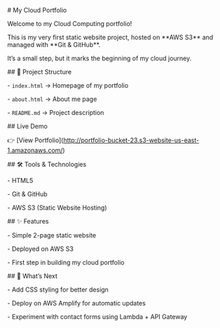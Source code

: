 \#  My Cloud Portfolio  



Welcome to my Cloud Computing portfolio!   



This is my very first static website project, hosted on \*\*AWS S3\*\* and managed with \*\*Git \& GitHub\*\*.  

It’s a small step, but it marks the beginning of my cloud journey.  



\## 📂 Project Structure

\- `index.html` → Homepage of my portfolio  

\- `about.html` → About me page  

\- `README.md` → Project description  



\##  Live Demo

👉 \[View Portfolio](http://portfolio-bucket-23.s3-website-us-east-1.amazonaws.com/)  



\## 🛠 Tools \& Technologies

\- HTML5  

\- Git \& GitHub  

\- AWS S3 (Static Website Hosting)  



\## ✨ Features

\- Simple 2-page static website  

\- Deployed on AWS S3  

\- First step in building my cloud portfolio  



\## 🚀 What’s Next

\- Add CSS styling for better design  

\- Deploy on AWS Amplify for automatic updates  

\- Experiment with contact forms using Lambda + API Gateway  



